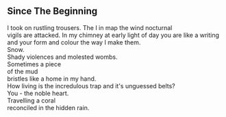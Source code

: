 Since The Beginning
-------------------
I took on rustling trousers. The I in map the wind nocturnal  
vigils are attacked. In my chimney at early light of day you are like a writing  
and your form and colour the way I make them.  
Snow.  
Shady violences and molested wombs.  
Sometimes a piece  
of the mud  
bristles like a home in my hand.  
How living is the incredulous trap and it's unguessed belts?  
You - the noble heart.  
Travelling a coral  
reconciled in the hidden rain.  
